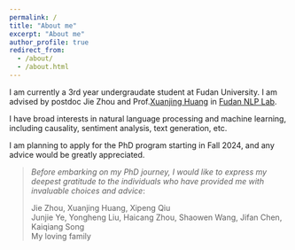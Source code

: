 ```yaml
---
permalink: /
title: "About me"
excerpt: "About me"
author_profile: true
redirect_from: 
  - /about/
  - /about.html
---
```


I am currently a 3rd year undergraudate student at Fudan University. I am advised by postdoc Jie Zhou and Prof.[Xuanjing Huang](https://xuanjing-huang.github.io/) in [Fudan NLP Lab](https://nlp.fudan.edu.cn/).
                
I have broad interests in natural language processing and machine learning, including causality, sentiment analysis, text generation, etc.
                
I am planning to apply for the PhD program starting in Fall 2024, and any advice would be greatly appreciated.


> *Before embarking on my PhD journey, I would like to express my deepest gratitude to the individuals who have provided me with invaluable choices and advice*:
>
> Jie Zhou, Xuanjing Huang, Xipeng Qiu  
> Junjie Ye, Yongheng Liu, Haicang Zhou, Shaowen Wang, Jifan Chen, Kaiqiang Song  
> My loving family